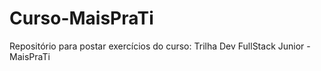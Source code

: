 # Curso-MaisPraTi
Repositório para postar exercícios do curso: Trilha Dev FullStack Junior - MaisPraTi
